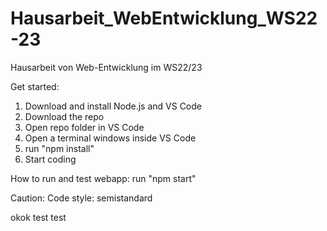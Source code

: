 # Hausarbeit_WebEntwicklung_WS22-23
Hausarbeit von Web-Entwicklung im WS22/23

Get started:
1. Download and install Node.js and VS Code
2. Download the repo
3. Open repo folder in VS Code
4. Open a terminal windows inside VS Code
5. run "npm install"
6. Start coding

How to run and test webapp:
run "npm start"

Caution:
Code style: semistandard

okok test test